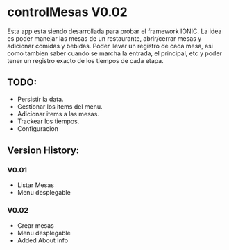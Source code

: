 # controlMesas V0.02
Esta app esta siendo desarrollada para probar el framework IONIC.
La idea es poder manejar las mesas de un restaurante, abrir/cerrar mesas y adicionar comidas y bebidas.
Poder llevar un registro de cada mesa, asi como tambien saber cuando se marcha la entrada, el principal, etc y poder tener un registro exacto de los tiempos de cada etapa.


## TODO:
- Persistir la data.
- Gestionar los items del menu.
- Adicionar items a las mesas.
- Trackear los tiempos.
- Configuracion

## Version History:

### V0.01
- Listar Mesas
- Menu desplegable

### V0.02
- Crear mesas
- Menu desplegable
- Added About Info
